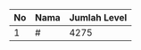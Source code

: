 | No | Nama            | Jumlah Level |
|----|-----------------|--------------|
| 1  | #    |    4275        |
